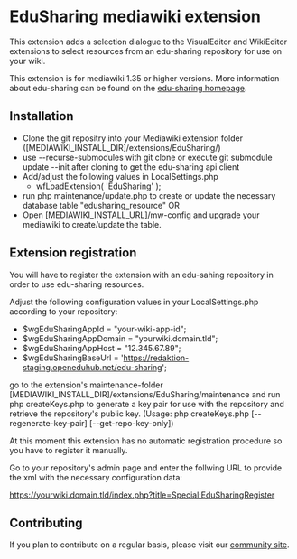 EduSharing mediawiki extension
============================

This extension adds a selection dialogue to the VisualEditor and WikiEditor extensions to select resources from an edu-sharing repository for use on your wiki.

This extension is for mediawiki 1.35 or higher versions.
More information about edu-sharing can be found on the [edu-sharing homepage](http://www.edu-sharing.com).

Installation
------------
- Clone the git repositry into your Mediawiki extension folder ([MEDIAWIKI_INSTALL_DIR]/extensions/EduSharing/)
- use --recurse-submodules with git clone or execute git submodule update --init after cloning to get the edu-sharing api client
- Add/adjust the following values in LocalSettings.php
  - wfLoadExtension( 'EduSharing' );
- run php maintenance/update.php to create or update the necessary database table "edusharing_resource"
OR   
- Open [MEDIAWIKI_INSTALL_URL]/mw-config and upgrade your mediawiki to create/update the table.

Extension registration
----------------------
You will have to register the extension with an edu-sahing repository in order to use edu-sharing resources.

Adjust the following configuration values in your LocalSettings.php according to your repository:

- $wgEduSharingAppId = "your-wiki-app-id";
- $wgEduSharingAppDomain = "yourwiki.domain.tld";
- $wgEduSharingAppHost = "12.345.67.89"; 
- $wgEduSharingBaseUrl = 'https://redaktion-staging.openeduhub.net/edu-sharing';

go to the extension's maintenance-folder [MEDIAWIKI_INSTALL_DIR]/extensions/EduSharing/maintenance and run
php createKeys.php to generate a key pair for use with the repository and retrieve the repository's public key.
(Usage: php createKeys.php [--regenerate-key-pair] [--get-repo-key-only])

At this moment this extension has no automatic registration procedure so you have to register it manually.

Go to your repository's admin page and enter the follwing URL to provide the xml with the necessary configuration data:

https://yourwiki.domain.tld/index.php?title=Special:EduSharingRegister



Contributing
------------
If you plan to contribute on a regular basis, please visit our [community site](http://edu-sharing-network.org/?lang=en).
